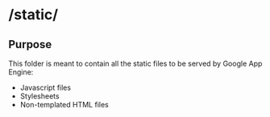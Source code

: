 /static/
========

Purpose
-------

This folder is meant to contain all the static files to be served by Google App Engine:

* Javascript files
* Stylesheets
* Non-templated HTML files
